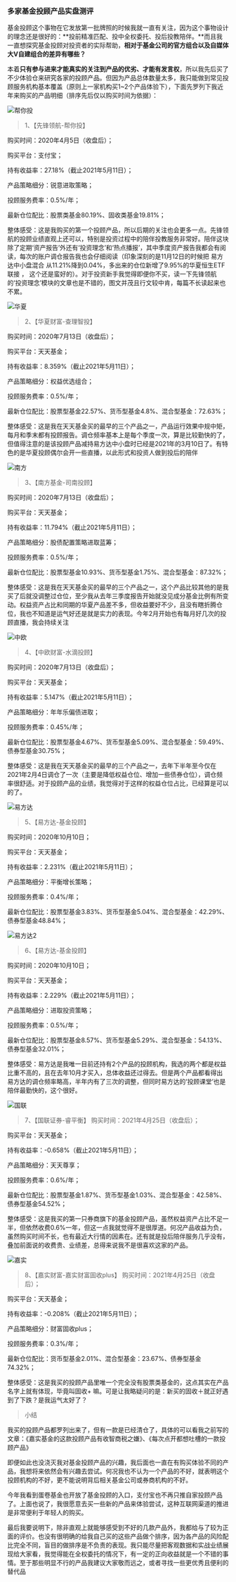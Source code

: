 ### 多家基金投顾产品实盘测评

基金投顾这个事物在它发放第一批牌照的时候我就一直有关注，因为这个事物设计的理念还是很好的：**投前精准匹配、投中全权委托、投后投教陪伴。**而且我一直想探究基金投顾对投资者的实际帮助，**相对于基金公司的官方组合以及自媒体大V自建组合的差异有哪些？**

本着**只有参与进来才能真实的关注到产品的优劣、才能有发言权**，所以我先后买了不少体验仓来研究各家的投顾产品。但因为产品总体数量太多，我只能做到常见投顾服务机构基本覆盖（原则上一家机构买1~2个产品体验下），下面先罗列下我近年来购买的产品明细（排序先后仅以购买时间为依据）：

![帮你投](../img/tg-cp-1.jpg)

> 1、【先锋领航-帮你投】

购买时间：2020年4月5日（收盘后）；

购买平台：支付宝；

持有收益率：27.18%（截止2021年5月11日）；

产品策略细分：锐意进取策略；

投顾服务费率：0.5%/年；

最新仓位配比：股票类基金80.19%、固收类基金19.81%；

整体感受：这是我购买的第一个投顾产品，所以后期的关注也会更多一点。先锋领航的投顾业绩直观上还可以，特别是投资过程中的陪伴投教服务非常好。陪伴这块除了定期‘资产报告’外还有‘投资理念’和‘热点播报’，其中季度资产报告我都会有阅读，每次的账户调仓报告我也会仔细阅读（印象深刻的是11月12日的时候把 易方达中小盘混合 从11.21%降到0.04%，多出来的仓位新增了9.95%的华夏恒生ETF联接 ， 这个还是蛮好的）。对于投资新手我觉得即便你不买，读一下先锋领航的‘投资理念’模块的文章也是不错的，图文并茂且行文较中肯，每篇不长读起来也不累。

![华夏](../img/tg-cp-2.jpg)

> 2、【华夏财富-查理智投】

购买时间：2020年7月13日（收盘后）；

购买平台：天天基金；

持有收益率：8.359%（截止2021年5月11日）；

产品策略细分：权益优选组合；

投顾服务费率：0.5%/年；

最新仓位配比：股票型基金22.57%、货币型基金4.8%、混合型基金：72.63%；

整体感受：这是我在天天基金买的最早的三个产品之一，产品运行效果中规中矩，每月和季末都有投顾报告。调仓频率基本上是每个季度一次，算是比较勤快的了，但值得注意的是该投顾产品减持易方达中小盘时已经是2021年的3月10日了。有特色的是华夏投顾偶尔会开一些直播，以此形式和投资人做到投后的陪伴

![南方](../img/tg-cp-3.jpg)

> 3、【南方基金-司南投顾】

购买时间：2020年7月13日（收盘后）；

购买平台：天天基金；

持有收益率：11.794%（截止2021年5月11日）；

产品策略细分：股债配置策略进取蓝筹；

投顾服务费率：0.5%/年；

最新仓位配比：股票型基金10.93%、货币型基金1.75%、混合型基金：87.32%；

整体感受：这是我在天天基金买的最早的三个产品之一，这个产品比较其他的是我买了后就没调整过仓位，至少我从去年三季度报告开始就没见成分基金比例有所变动。权益资产占比和同期的华夏产品差不多，但收益要好不少，且没有瞎折腾仓位，我也不知道是运气好还是就是实力的表现。今年2月开始也有每月好几次的投顾直播，我会持续关注

![中欧](../img/tg-cp-4.jpg)

> 4、【中欧财富-水滴投顾】

购买时间：2020年7月13日（收盘后）；

购买平台：天天基金；

持有收益率：5.147%（截止2021年5月11日）；

产品策略细分：年年乐偏债进取；

投顾服务费率：0.45%/年；

最新仓位配比：股票型基金4.67%、货币型基金5.09%、混合型基金：59.49%、债券型基金30.75%；

整体感受：这是我在天天基金买的最早的三个产品之一，去年下半年至今仅在2021年2月4日调仓了一次（主要是降低权益仓位、增加一些债券仓位），调仓频率很舒适。对于投顾产品的业绩，我觉得对于这样的权益仓位占比，已经算是可以的了。

![易方达](../img/tg-cp-5.jpg)

> 5、【易方达-基金投顾】

购买时间：2020年10月10日；

购买平台：天天基金；

持有收益率：2.231%（截止2021年5月11日）；

产品策略细分：平衡增长策略；

投顾服务费率：0.4%/年；

最新仓位配比：股票型基金3.83%、货币型基金5.04%、混合型基金：42.29%、债券型基金48.84%；

![易方达2](../img/tg-cp-6.jpg)

> 6、【易方达-基金投顾】

购买时间：2020年10月10日；

购买平台：天天基金；

持有收益率：2.229%（截止2021年5月11日）；

产品策略细分：进取投资策略；

投顾服务费率：0.5%/年；

最新仓位配比：股票型基金8.57%、货币型基金5.29%、混合型基金：54.13%、债券型基金32.01%；

整体感受：易方达是我唯一目前还持有2个产品的投顾机构，我选的两个都是权益比重不高的，且在去年10月才买入，总体收益还过得去。但是两个产品都看得出易方达的调仓频率略高，半年内有了三次的调整，但同时易方达的‘投顾课堂’也是陪伴最勤快的，这个很好。

![国联](../img/tg-cp-7.jpg)

> 7、【国联证券-睿平衡】
购买时间：2021年4月25日（收盘后）；

购买平台：天天基金；

持有收益率：-0.658%（截止2021年5月11日）；

产品策略细分：天天尊享；

投顾服务费率：0.6%/年；

最新仓位配比：股票型基金1.87%、货币型基金1.03%、混合型基金：42.58%、债券型基金54.52%；

整体感受：这是我买的第一只券商旗下的基金投顾产品，虽然权益资产占比不足一半，但依然收费0.6%一年，但这一点我就觉得不是很厚道。何况产品收益为负，虽然购买时间不长，也有最近大行情的因素在。还有就是投后陪伴服务几乎没有，叠加前面说的收费贵、业绩差，总得来说我不是很喜欢这家的产品。

![嘉实](../img/tg-cp-8.jpg)

> 8、【嘉实财富-嘉实财富固收plus】
购买时间：2021年4月25日（收盘后）；

购买平台：天天基金；

持有收益率：-0.208%（截止2021年5月11日）；

产品策略细分：财富固收plus；

投顾服务费率：0.3%/年；

最新仓位配比：货币型基金2.01%、混合型基金：23.67%、债券型基金74.32%；

整体感受：这是我买的投顾产品里唯一个完全没有股票类基金的，这点其实在产品名字上就有体现，毕竟叫固收+ 嘛。可是让我略疑问的是：新买的固收＋就正好遇到了下跌？是我运气太好了？

> 小结

我买的投顾产品都罗列出来了，但有一款是已经清仓了，具体的可以看我之前写的文章：《嘉实基金的这款投顾产品有收智商税之嫌》、《每次点开都想吐槽的一款投顾产品》

即便如此也没浇灭我对基金投顾产品的兴趣，我后面也一直在有购买体验不同的产品，我想将来依然会有兴趣去尝试。何况我也不认为一个产品的不好，就表明这个投顾机构的不好，更不能说明背后相关基金公司或券商机构的不好。

今年我看到蛋卷基金也开放了基金投顾的入口，支付宝也不再只推自家投顾产品了。上面也说了，我很愿意去买一些新的产品来体验尝试，这种互联网渠道的推进是非常便利于年轻人的购买。

最后我要说明下，除非直观上就能够感受到不好的几款产品外，我都给与了较为正面的评价。也没有很明确的给我自己买的这些产品做个排序，因为各产品的风险配比完全不同，盲目的做排序是不负责的表现。我只能尽量把客观数据和实战业绩展现给大家看，我觉得能在全权委托的情况下，有一定的正向收益就是一个不错的事情。至于那些明显不行的产品我建议大家敬而远之，或者寻找一些更优秀且便利的替代品


